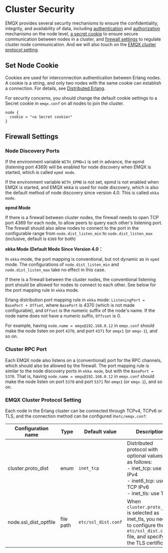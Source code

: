 # Cluster Security

EMQX provides several security mechanisms to ensure the confidentiality, integrity, and availability of data, including [authentication](../advanced/auth.md) and [authorization](../advanced/acl.md) mechanisms on the node level, [a secret cookie](#set-node-cookie) to ensure secure communication between nodes in a cluster, and [firewall settings](#firewall-settings) to regulate cluster node communication. And we will also touch on the [EMQX cluster protocol setting](#emqx-cluster-protocol-setting).

## Set Node Cookie

Cookies are used for interconnection authentication between Erlang nodes. A cookie is a string, and only two nodes with the same cookie can establish a connection. For details, see [Distributed Erlang](http://erlang.org/doc/reference_manual/distributed.html).

For security concerns, you should change the default cookie settings to a Secret cookie in `emqx.conf` on all nodes to join the cluster.

```hcl
node {
  cookie = "<a Secret cookie>"
}
```

## Firewall Settings

### Node Discovery Ports

If the environment variable `WITH_EPMD=1` is set in advance, the epmd (listening port 4369) will be enabled for node discovery when EMQX is started, which is called `epmd mode`.

If the environment variable `WITH_EPMD` is not set, epmd is not enabled when EMQX is started, and EMQX ekka is used for node discovery, which is also the default method of node discovery since version 4.0. This is called `ekka mode`.

**epmd Mode**

If there is a firewall between cluster nodes, the firewall needs to open TCP port 4369 for each node, to allow peers to query each other's listening port. The firewall should also allow nodes to connect to the port in the configurable range from `node.dist_listen_min` to `node.dist_listen_max` (inclusive, default is `6369` for both)

**ekka Mode (Default Mode Since Version 4.0：**

In `ekka` mode, the port mapping is conventional, but not dynamic as in `epmd` mode.
The configurations of `node.dist_listen_min` and `node.dist_listen_max` take no effect in this case.

If there is a firewall between the cluster nodes, the conventional listening port should be allowed
for nodes to connect to each other. See below for the port mapping rule in `ekka` mode.

Erlang distribution port mapping rule in `ekka` mode: `ListeningPort = BasePort + Offset`,
where `BasePort` is 4370 (which is not made configurable), and `Offset` is the numeric suffix of the node's name. If the node name does not have a numeric suffix, `Offsset` is 0.

For example, having `node.name = emqx@192.168.0.12` in `emqx.conf` should make the node listen on port `4370`, and port  `4371` for `emqx1` (or `emqx-1`), and so on.

### Cluster RPC Port

Each EMQX node also listens on a (conventional) port for the RPC channels, which should also be allowed by the firewall. The port mapping rule is similar to the node discovery ports in `ekka mode`, but with the `BasePort = 5370`. That is, having
`node.name = emqx@192.168.0.12` in `emqx.conf` should make the node listen on port `5370` and port `5371` for `emqx1` (or `emqx-1`), and so on.

### EMQX Cluster Protocol Setting

Each node in the Erlang cluster can be connected through TCPv4, TCPv6 or TLS, and the connection method can be configured in`etc/emqx.conf`:

| Configuration name    | Type      | Default value       | Description                                                  |
| --------------------- | --------- | ------------------- | ------------------------------------------------------------ |
| cluster.proto_dist    | enum      | `inet_tcp`          | Distributed protocol with optional values are as follows:<br />  - inet_tcp: use TCP IPv4<br/>  - inet6_tcp: use TCP IPv6<br/>  - inet_tls: use TLS |
| node.ssl_dist_optfile | file path | `etc/ssl_dist.conf` | When `cluster.proto_dist` is selected as inet_tls, you need to configure the ` etc/ssl_dist.conf` file, and specify the TLS certificate. |




